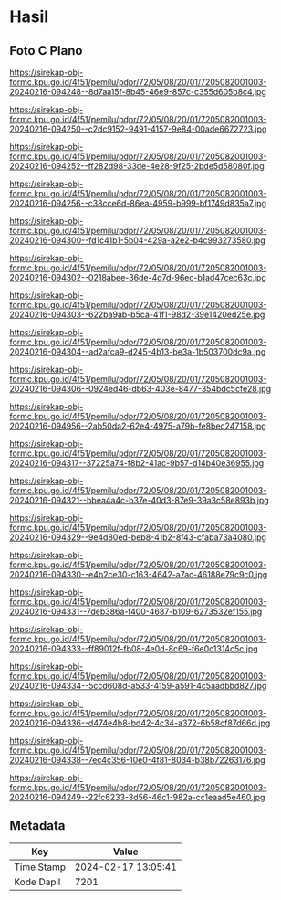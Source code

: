# Hasil

## Foto C Plano

https://sirekap-obj-formc.kpu.go.id/4f51/pemilu/pdpr/72/05/08/20/01/7205082001003-20240216-094248--8d7aa15f-8b45-46e9-857c-c355d605b8c4.jpg

https://sirekap-obj-formc.kpu.go.id/4f51/pemilu/pdpr/72/05/08/20/01/7205082001003-20240216-094250--c2dc9152-9491-4157-9e84-00ade6672723.jpg

https://sirekap-obj-formc.kpu.go.id/4f51/pemilu/pdpr/72/05/08/20/01/7205082001003-20240216-094252--ff282d98-33de-4e28-9f25-2bde5d58080f.jpg

https://sirekap-obj-formc.kpu.go.id/4f51/pemilu/pdpr/72/05/08/20/01/7205082001003-20240216-094256--c38cce6d-86ea-4959-b999-bf1749d835a7.jpg

https://sirekap-obj-formc.kpu.go.id/4f51/pemilu/pdpr/72/05/08/20/01/7205082001003-20240216-094300--fd1c41b1-5b04-429a-a2e2-b4c993273580.jpg

https://sirekap-obj-formc.kpu.go.id/4f51/pemilu/pdpr/72/05/08/20/01/7205082001003-20240216-094302--0218abee-36de-4d7d-96ec-b1ad47cec63c.jpg

https://sirekap-obj-formc.kpu.go.id/4f51/pemilu/pdpr/72/05/08/20/01/7205082001003-20240216-094303--622ba9ab-b5ca-41f1-98d2-39e1420ed25e.jpg

https://sirekap-obj-formc.kpu.go.id/4f51/pemilu/pdpr/72/05/08/20/01/7205082001003-20240216-094304--ad2afca9-d245-4b13-be3a-1b503700dc9a.jpg

https://sirekap-obj-formc.kpu.go.id/4f51/pemilu/pdpr/72/05/08/20/01/7205082001003-20240216-094306--0924ed46-db63-403e-8477-354bdc5cfe28.jpg

https://sirekap-obj-formc.kpu.go.id/4f51/pemilu/pdpr/72/05/08/20/01/7205082001003-20240216-094956--2ab50da2-62e4-4975-a79b-fe8bec247158.jpg

https://sirekap-obj-formc.kpu.go.id/4f51/pemilu/pdpr/72/05/08/20/01/7205082001003-20240216-094317--37225a74-f8b2-41ac-9b57-d14b40e36955.jpg

https://sirekap-obj-formc.kpu.go.id/4f51/pemilu/pdpr/72/05/08/20/01/7205082001003-20240216-094321--bbea4a4c-b37e-40d3-87e9-39a3c58e893b.jpg

https://sirekap-obj-formc.kpu.go.id/4f51/pemilu/pdpr/72/05/08/20/01/7205082001003-20240216-094329--9e4d80ed-beb8-41b2-8f43-cfaba73a4080.jpg

https://sirekap-obj-formc.kpu.go.id/4f51/pemilu/pdpr/72/05/08/20/01/7205082001003-20240216-094330--e4b2ce30-c163-4642-a7ac-46188e79c9c0.jpg

https://sirekap-obj-formc.kpu.go.id/4f51/pemilu/pdpr/72/05/08/20/01/7205082001003-20240216-094331--7deb386a-f400-4687-b109-6273532ef155.jpg

https://sirekap-obj-formc.kpu.go.id/4f51/pemilu/pdpr/72/05/08/20/01/7205082001003-20240216-094333--ff89012f-fb08-4e0d-8c69-f6e0c1314c5c.jpg

https://sirekap-obj-formc.kpu.go.id/4f51/pemilu/pdpr/72/05/08/20/01/7205082001003-20240216-094334--5ccd608d-a533-4159-a591-4c5aadbbd827.jpg

https://sirekap-obj-formc.kpu.go.id/4f51/pemilu/pdpr/72/05/08/20/01/7205082001003-20240216-094336--d474e4b8-bd42-4c34-a372-6b58cf87d66d.jpg

https://sirekap-obj-formc.kpu.go.id/4f51/pemilu/pdpr/72/05/08/20/01/7205082001003-20240216-094338--7ec4c356-10e0-4f81-8034-b38b72263176.jpg

https://sirekap-obj-formc.kpu.go.id/4f51/pemilu/pdpr/72/05/08/20/01/7205082001003-20240216-094249--22fc6233-3d56-46c1-982a-cc1eaad5e460.jpg


## Metadata

| Key        | Value               |
| ---------- | ------------------- |
| Time Stamp | 2024-02-17 13:05:41 |
| Kode Dapil | 7201                |



